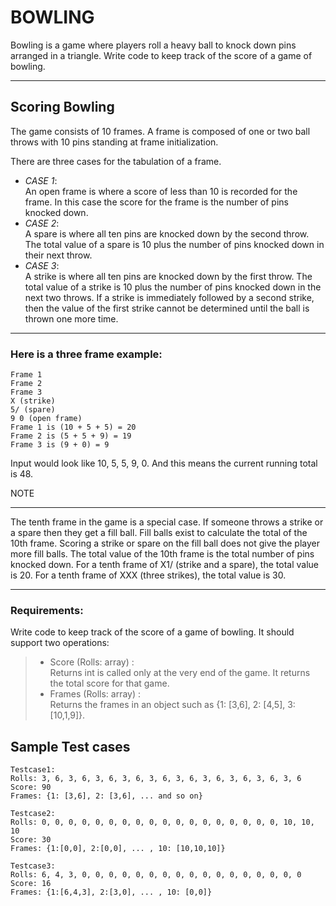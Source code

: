 # BOWLING

Bowling is a game where players roll a heavy ball to knock down pins arranged in a triangle. Write code to keep track of the score of a game of bowling.

---

## Scoring Bowling

The game consists of 10 frames. A frame is composed of one or two ball throws with 10 pins standing at frame initialization.

There are three cases for the tabulation of a frame.

- _CASE 1_:  
  An open frame is where a score of less than 10 is recorded for the frame. In this case the score for the frame is the number of pins knocked down.
- _CASE 2_:  
  A spare is where all ten pins are knocked down by the second throw. The total value of a spare is 10 plus the number of pins knocked down in their next throw.
- _CASE 3_:  
  A strike is where all ten pins are knocked down by the first throw. The total value of a strike is 10 plus the number of pins knocked down in the next two throws. If a strike is immediately followed by a second strike, then the value of the first strike cannot be determined until the ball is thrown one more time.

---

### **Here is a three frame example**:

```
Frame 1
Frame 2
Frame 3
X (strike)
5/ (spare)
9 0 (open frame)
Frame 1 is (10 + 5 + 5) = 20
Frame 2 is (5 + 5 + 9) = 19
Frame 3 is (9 + 0) = 9
```

Input would look like 10, 5, 5, 9, 0. And this means the current running total is 48.

NOTE

---

The tenth frame in the game is a special case. If someone throws a strike or a spare then they get a fill ball. Fill balls exist to calculate the total of the 10th frame. Scoring a strike or spare on the fill ball does not give the player more fill balls. The total value of the 10th frame is the total number of pins knocked down.
For a tenth frame of X1/ (strike and a spare), the total value is 20.
For a tenth frame of XXX (three strikes), the total value is 30.

---

### **Requirements**:

Write code to keep track of the score of a game of bowling. It should support two operations:

> - Score (Rolls: array) :  
>   Returns int is called only at the very end of the game. It returns the total score for that game.
> - Frames (Rolls: array) :  
>   Returns the frames in an object such as {1: [3,6], 2: [4,5], 3: [10,1,9]}.

## Sample Test cases

```
Testcase1:
Rolls: 3, 6, 3, 6, 3, 6, 3, 6, 3, 6, 3, 6, 3, 6, 3, 6, 3, 6, 3, 6
Score: 90
Frames: {1: [3,6], 2: [3,6], ... and so on}
```

```
Testcase2:
Rolls: 0, 0, 0, 0, 0, 0, 0, 0, 0, 0, 0, 0, 0, 0, 0, 0, 0, 0, 10, 10, 10
Score: 30
Frames: {1:[0,0], 2:[0,0], ... , 10: [10,10,10]}
```

```
Testcase3:
Rolls: 6, 4, 3, 0, 0, 0, 0, 0, 0, 0, 0, 0, 0, 0, 0, 0, 0, 0, 0, 0
Score: 16
Frames: {1:[6,4,3], 2:[3,0], ... , 10: [0,0]}
```
